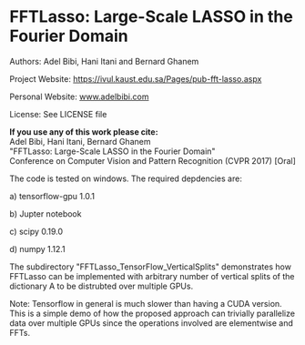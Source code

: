 # FFTLasso: Large-Scale LASSO in the Fourier Domain

Authors: Adel Bibi, Hani Itani and Bernard Ghanem

Project Website: https://ivul.kaust.edu.sa/Pages/pub-fft-lasso.aspx

Personal Website: www.adelbibi.com

License: See LICENSE file

**If you use any of this work please cite:**  
Adel Bibi, Hani Itani, Bernard Ghanem  
"FFTLasso: Large-Scale LASSO in the Fourier Domain"  
Conference on Computer Vision and Pattern Recognition (CVPR 2017) [Oral]

The code is tested on windows. The required depdencies are:

a) tensorflow-gpu 1.0.1

b) Jupter notebook

c) scipy 0.19.0

d) numpy 1.12.1


The subdirectory "FFTLasso_TensorFlow_VerticalSplits" demonstrates how FFTLasso can be implemented with arbitrary number of vertical splits of the dictionary A to be distrubted over multiple GPUs.

Note: Tensorflow in general is much slower than having a CUDA version. This is a simple demo of how the proposed approach can trivially parallelize data over multiple GPUs since the operations involved are elementwise and FFTs. 
